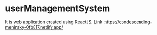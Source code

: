 # userManagementSystem
It is web application created using ReactJS. Link :https://condescending-meninsky-0fb817.netlify.app/
